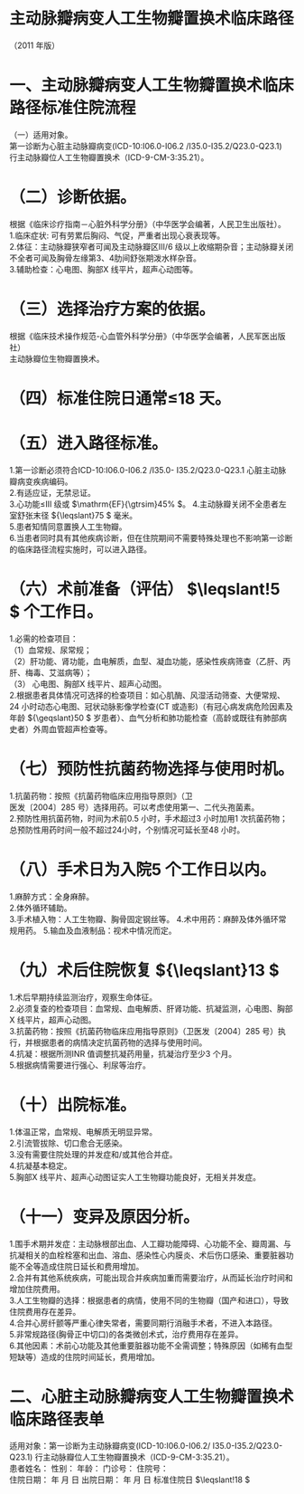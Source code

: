 # 主动脉瓣病变人工生物瓣置换术临床路径  
（2011 年版）  
# 一、主动脉瓣病变人工生物瓣置换术临床路径标准住院流程  
（一）适用对象。  
第一诊断为心脏主动脉瓣病变(ICD-10:I06.0-I06.2 /I35.0-I35.2/Q23.0-Q23.1)  
行主动脉瓣位人工生物瓣置换术（ICD-9-CM-3:35.21）。  
# （二）诊断依据。  
根据《临床诊疗指南－心脏外科学分册》（中华医学会编著，人民卫生出版社）。  
1.临床症状: 可有劳累后胸闷、气促，严重者出现心衰表现等。  
2.体征：主动脉瓣狭窄者可闻及主动脉瓣区III/6 级以上收缩期杂音；主动脉瓣关闭不全者可闻及胸骨左缘第3、4肋间舒张期泼水样杂音。  
3.辅助检查：心电图、胸部X 线平片，超声心动图等。  
# （三）选择治疗方案的依据。  
根据《临床技术操作规范-心血管外科学分册》（中华医学会编著，人民军医出版社）  
主动脉瓣位生物瓣置换术。  
# （四）标准住院日通常≤18 天。  
# （五）进入路径标准。  
1.第一诊断必须符合ICD-10:I06.0-I06.2 /I35.0- I35.2/Q23.0-Q23.1 心脏主动脉瓣病变疾病编码。  
2.有适应证，无禁忌证。  
3.心功能≤III 级或 $\mathrm{EF}{\gtrsim}45\% $。 4.主动脉瓣关闭不全患者左室舒张末径 ${\leqslant}75 $ 毫米。  
5.患者知情同意置换人工生物瓣。  
6.当患者同时具有其他疾病诊断，但在住院期间不需要特殊处理也不影响第一诊断的临床路径流程实施时，可以进入路径。  
# （六）术前准备（评估） $\leqslant\!5 $ 个工作日。  
1.必需的检查项目：  
（1）血常规、尿常规；  
（2）肝功能、肾功能，血电解质，血型、凝血功能，感染性疾病筛查（乙肝、丙肝、梅毒、艾滋病等）；  
（3） 心电图、胸部X 线平片、超声心动图。  
2.根据患者具体情况可选择的检查项目：如心肌酶、风湿活动筛查、大便常规、24 小时动态心电图、冠状动脉影像学检查(CT 或造影)（有冠心病发病危险因素及年龄 ${\geqslant}50 $ 岁患者）、血气分析和肺功能检查（高龄或既往有肺部病史者）外周血管超声检查等。  
# （七）预防性抗菌药物选择与使用时机。  
1.抗菌药物：按照《抗菌药物临床应用指导原则》（卫  
医发〔2004〕285 号）选择用药。可以考虑使用第一、二代头孢菌素。  
2.预防性用抗菌药物，时间为术前0.5 小时，手术超过3 小时加用1 次抗菌药物；总预防性用药时间一般不超过24小时，个别情况可延长至48 小时。  
# （八）手术日为入院5 个工作日以内。  
1.麻醉方式：全身麻醉。  
2.体外循环辅助。  
3.手术植入物：人工生物瓣、胸骨固定钢丝等。  4.术中用药：麻醉及体外循环常规用药。 5.输血及血液制品：视术中情况而定。  
# （九）术后住院恢复 ${\leqslant}13 $  
1.术后早期持续监测治疗，观察生命体征。  
2.必须复查的检查项目：血常规、血电解质、肝肾功能、抗凝监测，心电图、胸部X 线平片，超声心动图。  
3.抗菌药物：按照《抗菌药物临床应用指导原则》（卫医发〔2004〕285 号）执行，并根据患者的病情决定抗菌药物的选择与使用时间。  
4.抗凝：根据所测INR 值调整抗凝药用量，抗凝治疗至少3 个月。  
5.根据病情需要进行强心、利尿等治疗。  
# （十）出院标准。  
1.体温正常，血常规、电解质无明显异常。  
2.引流管拔除、切口愈合无感染。  
3.没有需要住院处理的并发症和/或其他合并症。  
4.抗凝基本稳定。  
5.胸部X 线平片、超声心动图证实人工生物瓣功能良好，无相关并发症。  
# （十一）变异及原因分析。  
1.围手术期并发症：主动脉根部出血、人工瓣功能障碍、心功能不全、瓣周漏、与抗凝相关的血栓栓塞和出血、溶血、感染性心内膜炎、术后伤口感染、重要脏器功能不全等造成住院日延长和费用增加。  
2.合并有其他系统疾病，可能出现合并疾病加重而需要治疗，从而延长治疗时间和增加住院费用。  
3.人工生物瓣的选择：根据患者的病情，使用不同的生物瓣（国产和进口），导致住院费用存在差异。  
4.合并心房纤颤等严重心律失常者，需要同期行消融手术者，不进入本路径。  
5.非常规路径(胸骨正中切口)的各类微创术式，治疗费用存在差异。  
6.其他因素：术前心功能及其他重要脏器功能不全需调整；特殊原因（如稀有血型短缺等）造成的住院时间延长，费用增加。  
# 二、心脏主动脉瓣病变人工生物瓣置换术临床路径表单  
适用对象：第一诊断为主动脉瓣病变(ICD-10:I06.0-I06.2/ I35.0-I35.2/Q23.0-Q23.1) 行主动脉瓣位人工生物瓣置换术（ICD-9-CM-3:35.21）。  
患者姓名：       性别：   年龄：    门诊号：       住院号：  
住院日期：    年    月    日 出院日期：    年    月    日  标准住院日 $\leqslant\!18 $  
